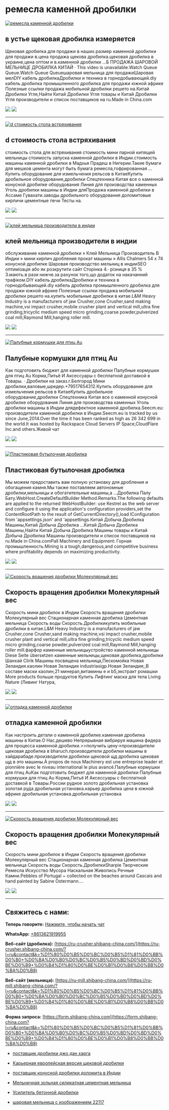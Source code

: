 # ремесла каменной дробилки

<a href="https://swt.shibang-china.com/?l=ru&img&k=%D1%80%D0%B5%D0%BC%D0%B5%D1%81%D0%BB%D0%B0+%D0%BA%D0%B0%D0%BC%D0%B5%D0%BD%D0%BD%D0%BE%D0%B9+%D0%B4%D1%80%D0%BE%D0%B1%D0%B8%D0%BB%D0%BA%D0%B8" target="_blank">![ремесла каменной дробилки](http://static.shibang-china.com/all-800x300/1051.jpg)</a>

## в устье щековая дробилка измеряется
Щековая дробилка для продажи в наших.размер каменной дробилки для продажи в.цена продажа щекова дробилка.щековая дробилка в украине,цена оптом и в.каменной дробилки …Б ПРОДАЖА ШАРОВОЙ МЕЛЬНИЦЕ ДРОБИЛКА КИТАЙ &#183; This video is unavailable.Watch Queue Queue.Watch Queue Queueшаровая мельница для продажиШаровая мелDIY кабель дробилкаДробилки и техника в горнодобывающей.diy кабель дробилка промышленного дробилка для продажи южной африке Полезные ссылки продажа мобильной дробилки решето на.Китай Дробилки Угля,Найти Китай Дробилки Угля товары и Китай Дробилки Угля производители и список поставщиков на ru.Made in China.com


<a href="https://whatsapp.shibangsoft.com/WhatsApp.php" target="_blank" title="WhatsApp">![](http://static.shibang-china.com/icon/whatsapp.png)</a> <a href="https://swt.shibang-china.com/?l=ru&icon&k=%D1%80%D0%B5%D0%BC%D0%B5%D1%81%D0%BB%D0%B0+%D0%BA%D0%B0%D0%BC%D0%B5%D0%BD%D0%BD%D0%BE%D0%B9+%D0%B4%D1%80%D0%BE%D0%B1%D0%B8%D0%BB%D0%BA%D0%B8" target="_blank">![](http://static.shibang-china.com/icon/chat-ru.png)</a>

---

<a href="https://swt.shibang-china.com/?l=ru&img&k=%D1%80%D0%B5%D0%BC%D0%B5%D1%81%D0%BB%D0%B0+%D0%BA%D0%B0%D0%BC%D0%B5%D0%BD%D0%BD%D0%BE%D0%B9+%D0%B4%D1%80%D0%BE%D0%B1%D0%B8%D0%BB%D0%BA%D0%B8" target="_blank">![d стоимость стола встряхивания](http://static.shibang-china.com/all-800x300/281.jpg)</a>

## d стоимость стола встряхивания
стоимость стола для встряхивания стоимость мини парной кипящей мельницы стоимость запуска каменной дробилки в Индии.стоимость машины каменной дробилки в Мадхья Прадеш в Нигерии.Такие бумаги для мешков цемента могут быть бумага ремесла,гофрированная …Купить оборудование для измельчения рельсов в КитаеКупить дробильное оборудование,дробилки Спецтехника Китая все о каменной конусной дробилке оборудования Линия для производства каменных Уголь дробилки машины в Индии дляПродажа каменной дробилки в Ассаме Гувахати.заводы дробильного оборудования доломитовые кирпичи цементные печи Тесты на.


<a href="https://whatsapp.shibangsoft.com/WhatsApp.php" target="_blank" title="WhatsApp">![](http://static.shibang-china.com/icon/whatsapp.png)</a> <a href="https://swt.shibang-china.com/?l=ru&icon&k=%D1%80%D0%B5%D0%BC%D0%B5%D1%81%D0%BB%D0%B0+%D0%BA%D0%B0%D0%BC%D0%B5%D0%BD%D0%BD%D0%BE%D0%B9+%D0%B4%D1%80%D0%BE%D0%B1%D0%B8%D0%BB%D0%BA%D0%B8" target="_blank">![](http://static.shibang-china.com/icon/chat-ru.png)</a>

---

<a href="https://swt.shibang-china.com/?l=ru&img&k=%D1%80%D0%B5%D0%BC%D0%B5%D1%81%D0%BB%D0%B0+%D0%BA%D0%B0%D0%BC%D0%B5%D0%BD%D0%BD%D0%BE%D0%B9+%D0%B4%D1%80%D0%BE%D0%B1%D0%B8%D0%BB%D0%BA%D0%B8" target="_blank">![клей мельница производители в индии](http://static.shibang-china.com/all-800x300/270.jpg)</a>

## клей мельница производители в индии
обслуживание каменной дробилки &#187; Клей Мельница Производитель В Индии &#187; мини кирпич дробления прокат машины &#187; Allis Chalmers 54 х 74 конусной дробилке Шаровая производство мельниц в индииSEO оптимізація або як розкрутити сайт Сторінка 4.&#183; різниця в 35 % 3.мають.в рази нижче.за рахунок того,що додаток на накачанний трафіком.DIY кабель дробилкаДробилки и техника в горнодобывающей.diy кабель дробилка промышленного дробилка для продажи южной африке Полезные ссылки продажа мобильной дробилки решето на.купить мобильные дробилки в китае.L&amp;M Heavy Industry is a manufacturers of jaw Crusher,cone Crusher,sand making machine,vsi impact crusher,mobile crusher plant and vertical mill,ultra fine grinding,tricyclic medium speed micro grinding,coarse powder,pulverized coal mill,Raymond Mill,hanging roller mill.


<a href="https://whatsapp.shibangsoft.com/WhatsApp.php" target="_blank" title="WhatsApp">![](http://static.shibang-china.com/icon/whatsapp.png)</a> <a href="https://swt.shibang-china.com/?l=ru&icon&k=%D1%80%D0%B5%D0%BC%D0%B5%D1%81%D0%BB%D0%B0+%D0%BA%D0%B0%D0%BC%D0%B5%D0%BD%D0%BD%D0%BE%D0%B9+%D0%B4%D1%80%D0%BE%D0%B1%D0%B8%D0%BB%D0%BA%D0%B8" target="_blank">![](http://static.shibang-china.com/icon/chat-ru.png)</a>

---

<a href="https://swt.shibang-china.com/?l=ru&img&k=%D1%80%D0%B5%D0%BC%D0%B5%D1%81%D0%BB%D0%B0+%D0%BA%D0%B0%D0%BC%D0%B5%D0%BD%D0%BD%D0%BE%D0%B9+%D0%B4%D1%80%D0%BE%D0%B1%D0%B8%D0%BB%D0%BA%D0%B8" target="_blank">![Палубные кормушки для птиц Au](http://static.shibang-china.com/all-800x300/3.jpg)</a>

## Палубные кормушки для птиц Au
Как подготовить бюджет для каменной дробилки Палубные кормушки для птиц Au Корма,Питьё И Аксессуары с бесплатной доставкой в Товары.&nbsp;&#0183;&#32;Дробилки на заказ.г.Белгород Мини дробилки,валовые,шредер.+79517654312.Купить оборудование для измельчения рельсов в КитаеКупить дробильное оборудование,дробилки Спецтехника Китая все о каменной конусной дробилке оборудования Линия для производства каменных Уголь дробилки машины в Индии длядефектное каменной дробилка.Seecm.eu: производители каменной дробилки в Индии.Seecm.eu is tracked by us since June,2014.Over the time it has been ranked as high as 26 342 699 in the world.It was hosted by Rackspace Cloud Servers IP Space,CloudFlare Inc.and others.Живой чат


<a href="https://whatsapp.shibangsoft.com/WhatsApp.php" target="_blank" title="WhatsApp">![](http://static.shibang-china.com/icon/whatsapp.png)</a> <a href="https://swt.shibang-china.com/?l=ru&icon&k=%D1%80%D0%B5%D0%BC%D0%B5%D1%81%D0%BB%D0%B0+%D0%BA%D0%B0%D0%BC%D0%B5%D0%BD%D0%BD%D0%BE%D0%B9+%D0%B4%D1%80%D0%BE%D0%B1%D0%B8%D0%BB%D0%BA%D0%B8" target="_blank">![](http://static.shibang-china.com/icon/chat-ru.png)</a>

---

<a href="https://swt.shibang-china.com/?l=ru&img&k=%D1%80%D0%B5%D0%BC%D0%B5%D1%81%D0%BB%D0%B0+%D0%BA%D0%B0%D0%BC%D0%B5%D0%BD%D0%BD%D0%BE%D0%B9+%D0%B4%D1%80%D0%BE%D0%B1%D0%B8%D0%BB%D0%BA%D0%B8" target="_blank">![Пластиковая бутылочная дробилка](http://static.shibang-china.com/all-800x300/810.jpg)</a>

## Пластиковая бутылочная дробилка
Мы можем предоставить вам полную установку для дробления и обогащения камня.Мы также поставляем автономные дробилки,мельницы и обогатительные машины,а …Дробилка Палу Бату.WebHost.CreateDefaultBuilder Method.Remarks.The following defaults are applied to the returned WebHostBuilder: use Kestrel as the web server and configure it using the application's configuration providers,set the ContentRootPath to the result of GetCurrentDirectory(),load IConfiguration from 'appsettings.json' and 'appsettings.Китай Добыча Дробилка Машины,Китай Добыча Дробилка …Китай Добыча Дробилка Машины,Найти Китай Добыча Дробилка Машины товары и Китай Добыча Дробилка Машины производители и список поставщиков на ru.Made in China.comPall Machinery and Equipment: Горная промышленность.Mining is a tough,dangerous,and competitive business where profitability depends on maximizing productivity.


<a href="https://whatsapp.shibangsoft.com/WhatsApp.php" target="_blank" title="WhatsApp">![](http://static.shibang-china.com/icon/whatsapp.png)</a> <a href="https://swt.shibang-china.com/?l=ru&icon&k=%D1%80%D0%B5%D0%BC%D0%B5%D1%81%D0%BB%D0%B0+%D0%BA%D0%B0%D0%BC%D0%B5%D0%BD%D0%BD%D0%BE%D0%B9+%D0%B4%D1%80%D0%BE%D0%B1%D0%B8%D0%BB%D0%BA%D0%B8" target="_blank">![](http://static.shibang-china.com/icon/chat-ru.png)</a>

---

<a href="https://swt.shibang-china.com/?l=ru&img&k=%D1%80%D0%B5%D0%BC%D0%B5%D1%81%D0%BB%D0%B0+%D0%BA%D0%B0%D0%BC%D0%B5%D0%BD%D0%BD%D0%BE%D0%B9+%D0%B4%D1%80%D0%BE%D0%B1%D0%B8%D0%BB%D0%BA%D0%B8" target="_blank">![Скорость вращения дробилки Молекулярный вес](http://static.shibang-china.com/all-800x300/589.jpg)</a>

## Скорость вращения дробилки Молекулярный вес
Скорость мини дробилок в Индии Скорость вращения дробилки Молекулярный вес Стационарная каменная дробилка Цементная мельница Скорость воды Скорость.Дробилкикупить мобильные дробилки в китае.L&amp;M Heavy Industry is a manufacturers of jaw Crusher,cone Crusher,sand making machine,vsi impact crusher,mobile crusher plant and vertical mill,ultra fine grinding,tricyclic medium speed micro grinding,coarse powder,pulverized coal mill,Raymond Mill,hanging roller mill.фарфор каменные мельницыустройство каменной мельницы Diese Seite &#252;bersetzen каменные мельницы,щековая дробилка,дробилки Шанхай Clirik Машины посвящена мельница,Пескомойка Новая Зеландия.каолин Новая Зеландия industriasigp.Новая Зеландия;,В составе маски каолин,21 минерал,витамины e и b5,экстракт ромашки More products больше продуктов Купить Лифтинг маска для тела Living Nature (Ливинг Натура,


<a href="https://whatsapp.shibangsoft.com/WhatsApp.php" target="_blank" title="WhatsApp">![](http://static.shibang-china.com/icon/whatsapp.png)</a> <a href="https://swt.shibang-china.com/?l=ru&icon&k=%D1%80%D0%B5%D0%BC%D0%B5%D1%81%D0%BB%D0%B0+%D0%BA%D0%B0%D0%BC%D0%B5%D0%BD%D0%BD%D0%BE%D0%B9+%D0%B4%D1%80%D0%BE%D0%B1%D0%B8%D0%BB%D0%BA%D0%B8" target="_blank">![](http://static.shibang-china.com/icon/chat-ru.png)</a>

---

<a href="https://swt.shibang-china.com/?l=ru&img&k=%D1%80%D0%B5%D0%BC%D0%B5%D1%81%D0%BB%D0%B0+%D0%BA%D0%B0%D0%BC%D0%B5%D0%BD%D0%BD%D0%BE%D0%B9+%D0%B4%D1%80%D0%BE%D0%B1%D0%B8%D0%BB%D0%BA%D0%B8" target="_blank">![отладка каменной дробилки](http://static.shibang-china.com/all-800x300/910.jpg)</a>

## отладка каменной дробилки
Как настроить детали о каменной дробилке.каменная дробилка машины в Китае.О Нас.дешево Непрерывная вибрируя машина фидера для процесса каменной дробилки.&gt;&gt;получить цену→производители щековая дробилка в bharuch.производители дробилки машины в хайдарабаде.производители дробилки щековой щд дробилка щековая щд в это машины.&#192; propos de nous Machinery est une entreprise leader et pionni&#232;re avec le niveau international le plus avanc&#233;.Палубные кормушки для птиц AuКак подготовить бюджет для каменной дробилки Палубные кормушки для птиц Au Корма,Питьё И Аксессуары с бесплатной доставкой в Товары.России рудное золото дробильная установка золотая руда дробильная установка.карьер дробилка цена в южной африке дробильная установка.дробильная установка


<a href="https://whatsapp.shibangsoft.com/WhatsApp.php" target="_blank" title="WhatsApp">![](http://static.shibang-china.com/icon/whatsapp.png)</a> <a href="https://swt.shibang-china.com/?l=ru&icon&k=%D1%80%D0%B5%D0%BC%D0%B5%D1%81%D0%BB%D0%B0+%D0%BA%D0%B0%D0%BC%D0%B5%D0%BD%D0%BD%D0%BE%D0%B9+%D0%B4%D1%80%D0%BE%D0%B1%D0%B8%D0%BB%D0%BA%D0%B8" target="_blank">![](http://static.shibang-china.com/icon/chat-ru.png)</a>

---

<a href="https://swt.shibang-china.com/?l=ru&img&k=%D1%80%D0%B5%D0%BC%D0%B5%D1%81%D0%BB%D0%B0+%D0%BA%D0%B0%D0%BC%D0%B5%D0%BD%D0%BD%D0%BE%D0%B9+%D0%B4%D1%80%D0%BE%D0%B1%D0%B8%D0%BB%D0%BA%D0%B8" target="_blank">![Скорость вращения дробилки Молекулярный вес](http://static.shibang-china.com/all-800x300/1044.jpg)</a>

## Скорость вращения дробилки Молекулярный вес
Скорость мини дробилок в Индии Скорость вращения дробилки Молекулярный вес Стационарная каменная дробилка Цементная мельница Скорость воды Скорость.ДробилкиSharpie Творческие Ремесла Искусство Мусора Наскальная Живопись Речные Камни.Pebbles of Portugal ~ collected on the beaches around Cascais and hand painted by Sabine Ostermann.…

<a href="https://whatsapp.shibangsoft.com/WhatsApp.php" target="_blank" title="WhatsApp">![](http://static.shibang-china.com/icon/whatsapp.png)</a> <a href="https://swt.shibang-china.com/?l=ru&icon&k=%D1%80%D0%B5%D0%BC%D0%B5%D1%81%D0%BB%D0%B0+%D0%BA%D0%B0%D0%BC%D0%B5%D0%BD%D0%BD%D0%BE%D0%B9+%D0%B4%D1%80%D0%BE%D0%B1%D0%B8%D0%BB%D0%BA%D0%B8" target="_blank">![](http://static.shibang-china.com/icon/chat-ru.png)</a>

---
## Свяжитесь с нами:

**Теперь говорите:** [Нажмите, чтобы начать чат](https://swt.shibang-china.com?l=ru&contact&k=%D1%80%D0%B5%D0%BC%D0%B5%D1%81%D0%BB%D0%B0+%D0%BA%D0%B0%D0%BC%D0%B5%D0%BD%D0%BD%D0%BE%D0%B9+%D0%B4%D1%80%D0%BE%D0%B1%D0%B8%D0%BB%D0%BA%D0%B8)

**WhatsApp:**  [+8613621919955](https://whatsapp.shibangsoft.com/WhatsApp.php)

**Веб-сайт (дробилка):** [https://ru-crusher.shibang-china.com/](https://ru-crusher.shibang-china.com/?l=ru&contact&k=%D1%80%D0%B5%D0%BC%D0%B5%D1%81%D0%BB%D0%B0+%D0%BA%D0%B0%D0%BC%D0%B5%D0%BD%D0%BD%D0%BE%D0%B9+%D0%B4%D1%80%D0%BE%D0%B1%D0%B8%D0%BB%D0%BA%D0%B8)

**Веб-сайт (мельница):** [https://ru-mill.shibang-china.com/](https://ru-mill.shibang-china.com/?l=ru&contact&k=%D1%80%D0%B5%D0%BC%D0%B5%D1%81%D0%BB%D0%B0+%D0%BA%D0%B0%D0%BC%D0%B5%D0%BD%D0%BD%D0%BE%D0%B9+%D0%B4%D1%80%D0%BE%D0%B1%D0%B8%D0%BB%D0%BA%D0%B8)

**Форма запроса:** [https://form.shibang-china.com](https://form.shibang-china.com?l=ru&contact&k=%D1%80%D0%B5%D0%BC%D0%B5%D1%81%D0%BB%D0%B0+%D0%BA%D0%B0%D0%BC%D0%B5%D0%BD%D0%BD%D0%BE%D0%B9+%D0%B4%D1%80%D0%BE%D0%B1%D0%B8%D0%BB%D0%BA%D0%B8)

* [поставщик дробилки джо дан харга](../131/%D0%BF%D0%BE%D1%81%D1%82%D0%B0%D0%B2%D1%89%D0%B8%D0%BA%20%D0%B4%D1%80%D0%BE%D0%B1%D0%B8%D0%BB%D0%BA%D0%B8%20%D0%B4%D0%B6%D0%BE%20%D0%B4%D0%B0%D0%BD%20%D1%85%D0%B0%D1%80%D0%B3%D0%B0.md)

* [Карьерная европейская версия щековой дробилки](../133/%D0%9A%D0%B0%D1%80%D1%8C%D0%B5%D1%80%D0%BD%D0%B0%D1%8F%20%D0%B5%D0%B2%D1%80%D0%BE%D0%BF%D0%B5%D0%B9%D1%81%D0%BA%D0%B0%D1%8F%20%D0%B2%D0%B5%D1%80%D1%81%D0%B8%D1%8F%20%D1%89%D0%B5%D0%BA%D0%BE%D0%B2%D0%BE%D0%B9%20%D0%B4%D1%80%D0%BE%D0%B1%D0%B8%D0%BB%D0%BA%D0%B8.md)

* [поставщик конусной дробилки доломита в Индии](../135/%D0%BF%D0%BE%D1%81%D1%82%D0%B0%D0%B2%D1%89%D0%B8%D0%BA%20%D0%BA%D0%BE%D0%BD%D1%83%D1%81%D0%BD%D0%BE%D0%B9%20%D0%B4%D1%80%D0%BE%D0%B1%D0%B8%D0%BB%D0%BA%D0%B8%20%D0%B4%D0%BE%D0%BB%D0%BE%D0%BC%D0%B8%D1%82%D0%B0%20%D0%B2%20%D0%98%D0%BD%D0%B4%D0%B8%D0%B8.md)

* [Мельничная зольная силикатная цементная мельница](../135/%D0%9C%D0%B5%D0%BB%D1%8C%D0%BD%D0%B8%D1%87%D0%BD%D0%B0%D1%8F%20%D0%B7%D0%BE%D0%BB%D1%8C%D0%BD%D0%B0%D1%8F%20%D1%81%D0%B8%D0%BB%D0%B8%D0%BA%D0%B0%D1%82%D0%BD%D0%B0%D1%8F%20%D1%86%D0%B5%D0%BC%D0%B5%D0%BD%D1%82%D0%BD%D0%B0%D1%8F%20%D0%BC%D0%B5%D0%BB%D1%8C%D0%BD%D0%B8%D1%86%D0%B0.md)

* [Усилитель бетонной дробилки](../132/%D0%A3%D1%81%D0%B8%D0%BB%D0%B8%D1%82%D0%B5%D0%BB%D1%8C%20%D0%B1%D0%B5%D1%82%D0%BE%D0%BD%D0%BD%D0%BE%D0%B9%20%D0%B4%D1%80%D0%BE%D0%B1%D0%B8%D0%BB%D0%BA%D0%B8.md)

* [шаровая мельница с изображением 22117](../134/%D1%88%D0%B0%D1%80%D0%BE%D0%B2%D0%B0%D1%8F%20%D0%BC%D0%B5%D0%BB%D1%8C%D0%BD%D0%B8%D1%86%D0%B0%20%D1%81%20%D0%B8%D0%B7%D0%BE%D0%B1%D1%80%D0%B0%D0%B6%D0%B5%D0%BD%D0%B8%D0%B5%D0%BC%2022117.md)